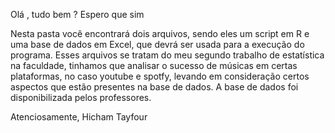 Olá , tudo bem ? Espero que sim

Nesta pasta você encontrará dois arquivos, sendo eles um script em R e 
uma base de dados em Excel, que devrá ser usada para a execução do programa.
Esses arquivos se tratam do meu segundo trabalho de estatística na faculdade,
tinhamos que analisar o sucesso de músicas em certas plataformas, no caso youtube e spotfy,
levando em consideração certos aspectos que estão presentes na base de dados.
A base de dados foi disponibilizada pelos professores.

Atenciosamente,
  Hicham Tayfour

